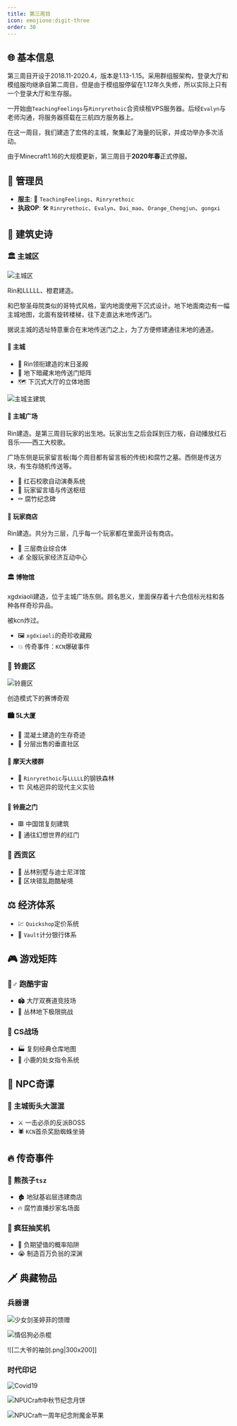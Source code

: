 ```yaml
---
title: 第三周目
icon: emojione:digit-three
order: 30
---
```




## 🌐 基本信息
第三周目开设于2018.11-2020.4，版本是1.13-1.15。采用群组服架构，登录大厅和模组服均继承自第二周目，但是由于模组服停留在1.12年久失修，所以实际上只有一个登录大厅和生存服。

一开始由`TeachingFeelings`与`Rinryrethoic`合资续租VPS服务器。后经`Evalyn`与老师沟通，将服务器搭载在三航四方服务器上。

在这一周目，我们建造了宏伟的主城，聚集起了海量的玩家，并成功举办多次活动。

由于Minecraft1.16的大规模更新，第三周目于**2020年春**正式停服。

## 👑 管理员
- **服主**: 👑 `TeachingFeelings`、`Rinryrethoic`
- **执政OP**: 🛠️ 
  `Rinryrethoic`、`Evalyn`、`Dai_mao`、`Orange_Chengjun`、`gongxi`

## 🏰 建筑史诗

### 🏛️ 主城区
![主城区](https://cos.npucraft.com/2025/03/22/67de8c83bcf21.jpg)

Rin和LLLLL、橙君建造。

和巴黎圣母院类似的哥特式风格，室内地面使用下沉式设计。地下地面南边有一幅主城地图，北面有旋转楼梯，往下走直达末地传送门。

据说主城的选址特意重合在末地传送门之上，为了方便修建通往末地的通道。

#### 🏰 主城
- 🕍 Rin领衔建造的末日圣殿
- 🧭 地下暗藏末地传送门矩阵
- 🗺️ 下沉式大厅的立体地图

![主城主建筑](https://cos.npucraft.com/2025/03/23/67df955a4f36c.jpg)

#### 🎵 主城广场

Rin建造。是第三周目玩家的出生地。玩家出生之后会踩到压力板，自动播放红石音乐——西工大校歌。

广场东侧是玩家留言板(每个周目都有留言板的传统)和腐竹之墓。西侧是传送方块，有生存随机传送等。

- 🎹 红石校歌自动演奏系统
- 🧱 玩家留言墙与传送枢纽
- ⚰️ 腐竹纪念碑

#### 🏪 玩家商店

Rin建造。共分为三层，几乎每一个玩家都在里面开设有商店。

- 🏬 三层商业综合体
- 💰 全服玩家经济互动中心

#### 🏛️ 博物馆

xgdxiaoli建造，位于主城广场东侧。顾名思义，里面保存着十六色信标光柱和各种各样奇珍异品。

被kcn炸过。

- 🖼️ `xgdxiaoli`的奇珍收藏殿
- 💥 传奇事件：`KCN`爆破事件

### 🎪 铃鹿区
![铃鹿区](https://cos.npucraft.com/2025/03/22/67de8c8328d0b.jpg)
<div class="center">创造模式下的赛博奇观</div>

#### 🏙️ 5L大厦
- 🏢 混凝土建造的生存奇迹
- 🌆 分层出售的垂直社区

#### 🌃 摩天大楼群
- 🌇 `Rinryrethoic`与`LLLLL`的钢铁森林
- 🏗️ 风格迥异的现代主义实验

#### 🏯 铃鹿之门
- 🟥 中国馆复刻建筑
- 🚪 通往幻想世界的红门

### 🌴 西贡区
- 🏡 丛林别墅与迪士尼洋馆
- 🌳 区块错乱跑酷秘境

## ⚖️ 经济体系
- 💹 `Quickshop`定价系统
- 🧮 `Vault`计分银行体系

## 🎮 游戏矩阵
### 🏃♂️ 跑酷宇宙
- 🏟️ 大厅双赛道竞技场
- 🌳 丛林地下极限挑战

### 🔫 CS战场
- 🏭 复刻经典仓库地图
- 🐞 小鹿的处女指令系统

## 🤖 NPC奇谭
### 🦸 主城街头大混混
- ⚔️ 一击必杀的反派BOSS
- 🕷️ `KCN`首杀奖励蜘蛛坐骑

## 🔥 传奇事件
### 🐻 熊孩子`tsz`
- 🏚️ 地狱基岩层违建商店
- 🔥 腐竹直播抄家名场面

### 🎰 疯狂抽奖机
- 💸 负期望值的概率陷阱
- 😭 制造百万负翁的深渊

## 🗡️ 典藏物品
### 兵器谱
![少女剑圣婷菲的馈赠](https://cos.npucraft.com/2025/03/23/67df9559bca54.jpg)

![情侣狗必杀棍](https://cos.npucraft.com/2025/03/23/67df9558f3c7a.jpg)

![[二大爷的袖剑.png|300x200]]

### 时代印记
![Covid19](https://cos.npucraft.com/2025/03/23/67df964d6598f.jpg)



![NPUCraft中秋节纪念月饼](https://cos.npucraft.com/2025/03/23/67df955807060.jpg)



![NPUCraft一周年纪念附魔金苹果](https://cos.npucraft.com/2025/03/23/67df955802586.png)
